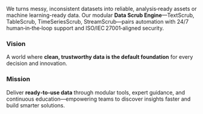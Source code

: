 We turns messy, inconsistent datasets into reliable, analysis‑ready assets or machine learning-ready data. Our modular **Data Scrub Engine**—TextScrub, TableScrub, TimeSeriesScrub, StreamScrub—pairs automation with 24/7 human‑in‑the‑loop support and ISO/IEC 27001‑aligned security.

### Vision

A world where **clean, trustworthy data is the default foundation** for every decision and innovation.

### Mission

Deliver **ready‑to‑use data** through modular tools, expert guidance, and continuous education—empowering teams to discover insights faster and build smarter solutions.
